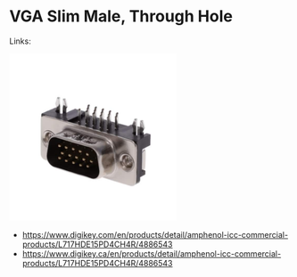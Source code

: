# VGA Slim Male, Through Hole

Links:

<img src="./L717HDE15PD4CH4R.jpg" width="300px" />

- https://www.digikey.com/en/products/detail/amphenol-icc-commercial-products/L717HDE15PD4CH4R/4886543
- https://www.digikey.ca/en/products/detail/amphenol-icc-commercial-products/L717HDE15PD4CH4R/4886543
